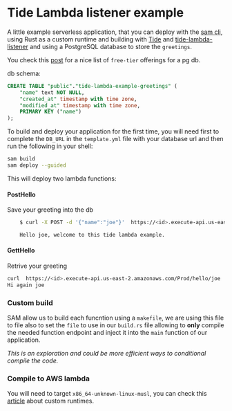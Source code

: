 # Tide Lambda listener example

A little example serverless application, that you can deploy with the [sam cli](https://docs.aws.amazon.com/serverless-application-model/latest/developerguide/what-is-sam.html), using Rust as a custom runtime and building with [Tide](https://github.com/http-rs/tide) and [tide-lambda-listener](https://github.com/Fishrock123/tide-lambda-listener) and using a PostgreSQL database to store the `greetings`.

You check this [post](https://towardsdatascience.com/setting-up-a-postgresql-instance-on-the-cloud-4ec4cf168239) for a nice list of `free-tier` offerings for a pg db.

db schema:
```sql
CREATE TABLE "public"."tide-lambda-example-greetings" (
    "name" text NOT NULL,
    "created_at" timestamp with time zone,
    "modified_at" timestamp with time zone,
    PRIMARY KEY ("name")
);
```

To build and deploy your application for the first time, you will need first to complete the `DB_URL` in the `template.yml` file with your database url and then run the following in your shell:

```bash
sam build
sam deploy --guided
```

This will deploy two lambda functions:

#### PostHello

Save your greeting into the db

```bash
    $ curl -X POST -d '{"name":"joe"}'  https://<id>.execute-api.us-east-2.amazonaws.com/Prod/hello

    Hello joe, welcome to this tide lambda example.
```



#### GettHello

Retrive your greeting

```bash
curl  https://<id>.execute-api.us-east-2.amazonaws.com/Prod/hello/joe
Hi again joe
```

### Custom build

SAM allow us to build each funcntion using a `makefile`, we are using this file to file also to set the `file` to use in our `build.rs` file allowing to **only** compile the needed function endpoint and inject it into the `main` function of our application.

*This is an exploration and could be more efficient ways to conditional compile the code.*

### Compile to AWS lambda

You will need to target `x86_64-unknown-linux-musl`, you can check this [article](https://docs.aws.amazon.com/serverless-application-model/latest/developerguide/building-custom-runtimes.html) about custom runtimes.